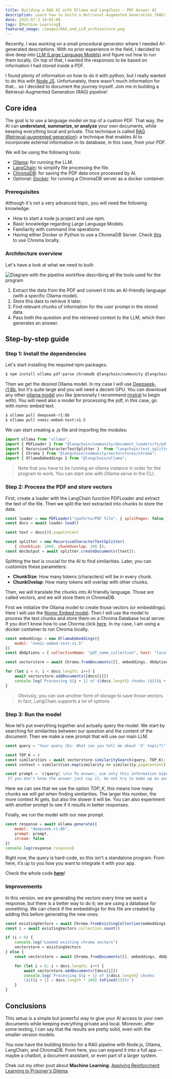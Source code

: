 ```yaml
---
title: Building a RAG AI with Ollama and LangChain - PDF Answer AI
description: Learn how to build a Retrieval-Augmented Generation (RAG) AI pipeline using Ollama, LangChain, and ChromaDB to query and analyze your own PDF documents locally with Node.js. Step-by-step guide for students, developers, and AI enthusiasts.
date: 2025-07-3 14:05:06
tags: [Machine Learning]
featured_image: /images/RAG_and_LLM_architecture.png
---
```

Recently, I was working on a small procedural generator where I needed AI-generated descriptions. With no prior experience in the field, I decided to dive deep into [LLM (Large Language Models)](https://en.wikipedia.org/wiki/Large_language_model) and figure out how to run them locally. On top of that, I wanted the responses to be based on information I had stored inside a PDF. 

I found plenty of information on how to do it with python, but I really wanted to do this with [Node JS](https://nodejs.org/). Unfortunately, there wasn't much information for that... so I decided to document the journey myself. Join me in building a Retrieval-Augmented Generation (RAG) pipeline!

## Core idea

The goal is to use a language model on top of a custom PDF. That way, the AI can **understand, summarize, or analyze** your own documents, while keeping everything local and private. This technique is called [RAG (Retrieval-augmented generation)](https://en.wikipedia.org/wiki/Retrieval-augmented_generation): a technique that enables AI to incorporate external information in its database, in this case, from your PDF.

We will be using the following tools:
 - [Ollama](https://ollama.com/): for running the LLM.
 - [LangChain](https://www.langchain.com/): to simplify file processing the file.
 - [ChromaDB](https://www.trychroma.com/): for saving the PDF data once processed by AI.
 - Optional: [Docker](https://www.docker.com/): for running a ChromaDB server as a docker container.

### Prerequisites

Although it's not a very advanced topic, you will need the following knowledge:
 - How to start a node js project and use npm.
 - Basic knowledge regarding Large Language Models.
 - Familiarity with command line operations
 - Having either Docker or Python to use a ChromaDB Server. Check [this](https://cookbook.chromadb.dev/running/running-chroma/#local-server) to use Chroma locally.

### Architecture overview

Let's have a look at what we need to built:

![Diagram with the pipeline workflow describing all the tools used for the program](/images/RAG_and_LLM_architecture.png)

1. Extract the data from the PDF and convert it into an AI-friendly language (with a specific Ollama model).
2. Store this data to retrieve it later.
3. Find relevant chunks of information for the user prompt in the stored data.
4. Pass both the question and the retrieved context to the LLM, which then generates an answer.

## Step-by-step guide

### Step 1: Install the dependencies

Let's start installing the required npm packages:

```bash
$ npm install ollama pdf-parse chromadb @langchain/community @langchain/core @langchain/ollama
```

Then we get the desired Ollama model. In my case I will use [Deepseek-r1:8b](https://ollama.com/library/deepseek-r1), but it's quite large and you will need a decent GPU. You can download any other [ollama model](https://ollama.com/search) you like (personally I recommend [mistral](https://ollama.com/library/mistral) to begin with). You will need also a model for processing the pdf, in this case, go with nomic embed text.

```bash
$ ollama pull deepseek-r1:8b
$ ollama pull nomic-embed-text:v1.5
```

We can start creating a .js file and importing the modules:

```javascript
import ollama from "ollama";
import { PDFLoader } from "@langchain/community/document_loaders/fs/pdf";
import { RecursiveCharacterTextSplitter }  from "langchain/text_splitter";
import { Chroma } from "@langchain/community/vectorstores/chroma";
import { OllamaEmbeddings } from "@langchain/ollama";
```

> Note that you have to be running an ollama instance in order for the program to work. You can start one with *Ollama serve* in the CLI.

### Step 2: Process the PDF and store vectors

First, create a loader with the LangChain function PDFLoader and extract the text of the file. Then we split the text extracted into chunks to store the data.

```javascript
const loader = new PDFLoader("/path/to/PDF file", { splitPages: false })
const docs = await loader.load()

const text = docs[0].pageContent

const splitter = new RecursiveCharacterTextSplitter(
    { chunkSize: 1000, chunkOverlap: 200 });
const docOutput = await splitter.createDocuments([text]);
```

Splitting the text is crucial for the AI to find similarities. Later, you can customize these parameters: 
 - **ChunkSize**: How many tokens (characters) will be in every chunk.
 - **ChunkOvelap**: How many tokens will overlap with other chunks.

Then, we will translate the chunks into AI friendly language. Those are called vectors, and we will store them in ChromaDB.

First we initialize the Ollama model to create those vectors (or embeddings). Here I will use the [Nomic Embed model](https://ollama.com/library/nomic-embed-text:v1.5). Then I will use the model to process the text chunks and store them on a Chroma Database local server. If you don't know how to use Chorma click [here](https://cookbook.chromadb.dev/running/running-chroma/#local-server). In my case, I am using a docker container to run Chroma locally.

```javascript
const embeddings = new OllamaEmbeddings({
    model: "nomic-embed-text:v1.5"
})
const dbOptions = { collectionName: "pdf_name_collection", host: "localhost", port: 8000 }

const vectorstore = await Chroma.fromDocuments([], embeddings, dbOptions)

for (let i = 0; i < docs.length; i++) {
    await vectorstore.addDocuments([docs[i]])
    console.log(`Processing ${i + 1} of ${docs.length} chunks (${((i + 1) / docs.length * 100).toFixed(1)}%)`)
}
```

> Obviusly, you can use another form of storage to save those vectors. In fact, LangChain supports a lot of options.

### Step 3: Run the model

Now let’s put everything together and actually query the model. We start by searching for similarities between our question and the content of the document. Then we make a new prompt that will use our main LLM.

```javascript
const query = "Your query (Ex: What can you tell me about 'X' topic?)"

const TOP_K = 4
const similarities = await vectorstore.similaritySearch(query, TOP_K);
const context = similarities.map(similarity => similarity.pageContent).join("\n");

const prompt = `${query} \n\n To answer, use only this information ${context}.
 If you don't know the answer just say it, do not try to make up an answer.`;
```

Here we can see that we use the option *TOP_K*, this means how many chunks we will get when finding similarities. The larger this number, the more context AI gets, but also the slower it will be. You can also experiment with another prompt to see if it results in better responses.

Finally, we run the model with our new prompt.

```javascript
const response = await ollama.generate({
    model: "deepseek-r1:8b",
    prompt: prompt,
    stream: false
})
console.log(response.response)
```

Right now, the query is hard-code, so this isn't a standalone program. From here, it’s up to you how you want to integrate it with your app.

Check the whole code [**here**](/files/RAG_LLM.js)!

### Improvements

In this version, we are generating the vectors every time we want a response, but there is a better way to do it; we are using a database for something. We can check if the embeddings for this file are created by adding this before generating the new ones: 
```javascript
const existingVectors = await Chroma.fromExistingCollection(embeddings, dbOptions)
const i = await existingVectors.collection.count()

if (i > 0) {
    console.log("Loaded existing chroma vectors")
    vectorstore = existingVectors
} else {
    const vectorstore = await Chroma.fromDocuments([], embeddings, dbOptions)

    for (let i = 0; i < docs.length; i++) {
        await vectorstore.addDocuments([docs[i]])
        console.log(`Processing ${i + 1} of ${docs.length} chunks 
        (${((i + 1) / docs.length * 100).toFixed(1)}%)`)
    }
}
```

## Conclusions

This setup is a simple but powerful way to give your AI access to your own documents while keeping everything private and local. Moreover, after some testing, I can say that the results are pretty solid, even with the smaller version models.

You now have the building blocks for a RAG pipeline with Node.js, Ollama, LangChain, and ChromaDB. From here, you can expand it into a full app — maybe a chatbot, a document assistant, or even part of a larger system.

Chek out my other post about **Machine Learning**: [Applying Reinforcment Learning to Prisoner's Dilema](2025/Applying-Reinforcment-Learning-to-Prisoner-Dilema-with-Python/).
